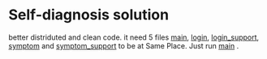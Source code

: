 # Self-diagnosis solution
better distriduted and clean code. it need 5 files [main](main.py), [login](login.py), [login_support](login_support.py), [symptom](symptom.py) and [symptom_support](symptom_support.py) to be at Same Place.   Just run [main](main.py) .
